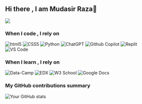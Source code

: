 ## Hi there , I am Mudasir Raza👋

![](https://komarev.com/ghpvc/?username=mudasir1144&color=brightgreen)

<h3>When I code , I rely on </h3>
<p>
  <img alt="html5" src="https://img.shields.io/badge/-HTML5-E34F26?style=for-the-badge&logo=html5&logoColor=white" />
  <img alt="CSS5" src="https://img.shields.io/badge/CSS3-1572B6?style=for-the-badge&logo=css3&logoColor=white"/>
  <img alt="Python" src="https://img.shields.io/badge/Python-FFD43B?style=for-the-badge&logo=python&logoColor=blue"/>
  <img alt="ChatGPT" src="https://img.shields.io/badge/ChatGPT-74aa9c?style=for-the-badge&logo=openai&logoColor=white"/>
  <img alt= "Github Copilot" src="https://img.shields.io/badge/github%20copilot-000000?style=for-the-badge&logo=githubcopilot&logoColor=white" />
   <img alt="Replit" src="https://img.shields.io/badge/replit-667881?style=for-the-badge&logo=replit&logoColor=white"/>
   <img alt="VS Code" src="https://img.shields.io/badge/VSCode-0078D4?style=for-the-badge&logo=visual%20studio%20code&logoColor=white"/>
</p>
<h3>When I learn , I rely on </h3>
  <p>
  <img alt="Data-Camp" src="https://img.shields.io/badge/Datacamp-05192D?style=for-the-badge&logo=datacamp&logoColor=65FF8F"/>
  <img alt="EDX" src ="https://img.shields.io/badge/Edx-193A3E?style=for-the-badge&logo=edx&logoColor=white"/>
  <img alt="W3 School" src="https://img.shields.io/badge/W3Schools-04AA6D?style=for-the-badge&logo=W3Schools&logoColor=white"/>
  <img alt="Google Docs" src="https://img.shields.io/badge/Google%20Docs-4285F4?style=for-the-badge&logo=google-docs&logoColor=white"/>
  </p>

<h3>My GitHub contributions summary</h3>

![Your GitHub stats](https://github-readme-stats.vercel.app/api?username=mudasir1144&hide_border=true&show_icons=true&bg_color=151515&title_color=fb4362&icon_color=fb4362&text_bold=false&text_color=9e9e9e)

